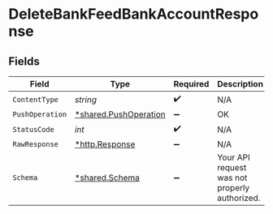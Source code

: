 # DeleteBankFeedBankAccountResponse


## Fields

| Field                                                         | Type                                                          | Required                                                      | Description                                                   |
| ------------------------------------------------------------- | ------------------------------------------------------------- | ------------------------------------------------------------- | ------------------------------------------------------------- |
| `ContentType`                                                 | *string*                                                      | :heavy_check_mark:                                            | N/A                                                           |
| `PushOperation`                                               | [*shared.PushOperation](../../models/shared/pushoperation.md) | :heavy_minus_sign:                                            | OK                                                            |
| `StatusCode`                                                  | *int*                                                         | :heavy_check_mark:                                            | N/A                                                           |
| `RawResponse`                                                 | [*http.Response](https://pkg.go.dev/net/http#Response)        | :heavy_minus_sign:                                            | N/A                                                           |
| `Schema`                                                      | [*shared.Schema](../../models/shared/schema.md)               | :heavy_minus_sign:                                            | Your API request was not properly authorized.                 |